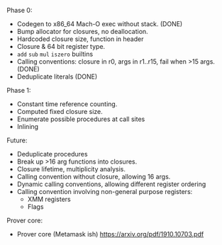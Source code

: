 Phase 0:
* Codegen to x86_64 Mach-O exec without stack. (DONE)
* Bump allocator for closures, no deallocation.
* Hardcoded closure size, function in header
* Closure & 64 bit register type.
* `add` `sub` `mul` `iszero` builtins
* Calling conventions: closure in r0, args in r1..r15, fail when >15 args. (DONE)
* Deduplicate literals (DONE)

Phase 1:
* Constant time reference counting.
* Computed fixed closure size.
* Enumerate possible procedures at call sites
* Inlining

Future:
* Deduplicate procedures
* Break up >16 arg functions into closures.
* Closure lifetime, multiplicity analysis.
* Calling convention without closure, allowing 16 args.
* Dynamic calling conventions, allowing different register ordering
* Calling convention involving non-general purpose registers:
  * XMM registers
  * Flags

Prover core:
* Prover core (Metamask ish)
  <https://arxiv.org/pdf/1910.10703.pdf>
